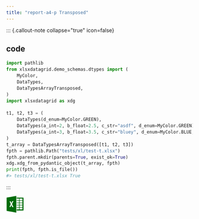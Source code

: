 ```yaml
---
title: "report-a4-p Transposed"
---
```


::: {.callout-note collapse="true" icon=false}


## code

```py
import pathlib
from xlsxdatagrid.demo_schemas.dtypes import (
    MyColor,
    DataTypes,
    DataTypesArrayTransposed,
)
import xlsxdatagrid as xdg

t1, t2, t3 = (
    DataTypes(d_enum=MyColor.GREEN),
    DataTypes(a_int=2, b_float=2.5, c_str="asdf", d_enum=MyColor.GREEN),
    DataTypes(a_int=3, b_float=3.5, c_str="bluey", d_enum=MyColor.BLUE, e_bool=False),
)
t_array = DataTypesArrayTransposed([t1, t2, t3])
fpth = pathlib.Path("tests/xl/test-t.xlsx")
fpth.parent.mkdir(parents=True, exist_ok=True)
xdg.xdg_from_pydantic_object(t_array, fpth)
print(fpth, fpth.is_file())
#> tests/xl/test-t.xlsx True
```

:::

<a href="../xl/test-t.xlsx">
  <img src="../logos/Excel-icon.png" alt="Download Excel" width="48">
</a>